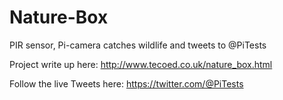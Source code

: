 # Nature-Box
PIR sensor, Pi-camera catches wildlife and tweets to @PiTests

Project write up here: http://www.tecoed.co.uk/nature_box.html

Follow the live Tweets here: https://twitter.com/@PiTests
